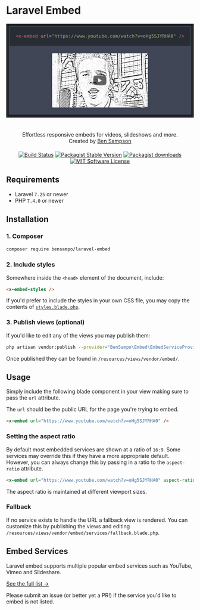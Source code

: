 # Laravel Embed

<p align="center"><img src="https://github.com/BenSampo/laravel-embed/raw/master/branding/github-open-graph-image.png?sanitize=true" alt="Laravel Embed" style="margin-bottom: 20px"></p>

<p align="center" style="margin-bottom: 20px">
Effortless responsive embeds for videos, slideshows and more.<br>
Created by <a href="https://sampo.co.uk">Ben Sampson</a>
</p>

<p align="center">
<a href="https://travis-ci.org/BenSampo/laravel-embed"><img src="https://travis-ci.org/BenSampo/laravel-embed.svg?branch=master" alt="Build Status"></a>
<a href="https://packagist.org/packages/bensampo/laravel-embed"><img src="https://img.shields.io/packagist/v/bensampo/laravel-embed.svg?style=flat-square&label=stable" alt="Packagist Stable Version"></a>
<a href="https://packagist.org/packages/bensampo/laravel-embed"><img src="https://img.shields.io/packagist/dt/bensampo/laravel-embed.svg?style=flat-square" alt="Packagist downloads"></a>
<a href="LICENSE.md"><img src="https://img.shields.io/badge/license-MIT-blue.svg?style=flat-square" alt="MIT Software License"></a>
</p>

## Requirements

- Laravel `7.25` or newer  
- PHP `7.4.0` or newer

## Installation

### 1. Composer

```bash
composer require bensampo/laravel-embed
```

### 2. Include styles

Somewhere inside the `<head>` element of the document, include:

```html
<x-embed-styles />
```

If you'd prefer to include the styles in your own CSS file, you may copy the contents of [`styles.blade.php`](https://github.com/BenSampo/laravel-embed/blob/master/resources/views/components/styles.blade.php).

### 3. Publish views (optional)

If you'd like to edit any of the views you may publish them:

```bash
php artisan vendor:publish --provider="BenSampo\Embed\EmbedServiceProvider"
```

Once published they can be found in `/resources/views/vendor/embed/`.

## Usage

Simply include the following blade component in your view making sure to pass the `url` attribute.

The `url` should be the public URL for the page you're trying to embed.

```html
<x-embed url="https://www.youtube.com/watch?v=oHg5SJYRHA0" />
```

### Setting the aspect ratio

By default most embedded services are shown at a ratio of `16:9`. Some services may override this if they have a more appropriate default. However, you can always change this by passing in a ratio to the `aspect-ratio` attribute.

```html
<x-embed url="https://www.youtube.com/watch?v=oHg5SJYRHA0" aspect-ratio="4:3" />
```

The aspect ratio is maintained at different viewport sizes.

### Fallback

If no service exists to handle the URL a fallback view is rendered. You can customize this by publishing the views and editing `/resources/views/vendor/embed/services/fallback.blade.php`.

## Embed Services

Laravel embed supports multiple popular embed services such as YouTube, Vimeo and Slideshare.  

[See the full list &rarr;](https://github.com/BenSampo/laravel-embed/tree/master/src/Services)

Please submit an issue (or better yet a PR!) if the service you'd like to embed is not listed.
